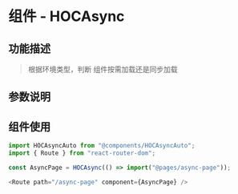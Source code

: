 # 组件 - HOCAsync

## 功能描述

> 根据环境类型，判断 组件按需加载还是同步加载

## 参数说明

## 组件使用

```javascript
import HOCAsyncAuto from "@components/HOCAsyncAuto";
import { Route } from "react-router-dom";

const AsyncPage = HOCAsync(() => import("@pages/async-page"));

<Route path="/async-page" component={AsyncPage} />
```